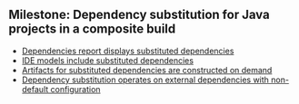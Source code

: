 ## Milestone: Dependency substitution for Java projects in a composite build

 - [Dependencies report displays substituted dependencies](dependencies-report.md)
 - [IDE models include substituted dependencies](ide-models.md)
 - [Artifacts for substituted dependencies are constructed on demand](task-dependencies.md)
 - [Dependency substitution operates on external dependencies with non-default configuration]()

